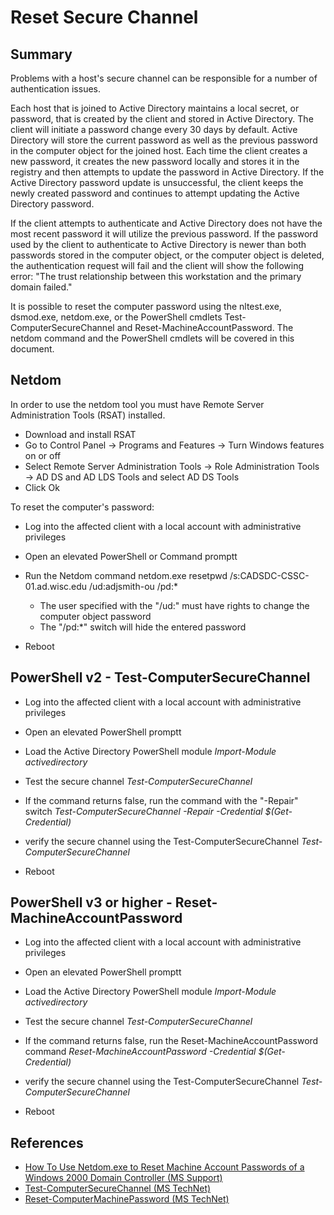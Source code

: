 # Reset Secure Channel

## Summary

Problems with a host's secure channel can be responsible for a number of authentication issues.

Each host that is joined to Active Directory maintains a local secret, or password, that is created by the client and stored in Active Directory. The client will initiate a password change every 30 days by default. Active Directory will store the current password as well as the previous password in the computer object for the joined host. Each time the client creates a new password, it creates the new password locally and stores it in the registry and then attempts to update the password in Active Directory. If the Active Directory password update is unsuccessful, the client keeps the newly created password and continues to attempt updating the Active Directory password.

If the client attempts to authenticate and Active Directory does not have the most recent password it will utilize the previous password. If the password used by the client to authenticate to Active Directory is newer than both passwords stored in the computer object, or the computer object is deleted, the authentication request will fail and the client will show the following error: "The trust relationship between this workstation and the primary domain failed."

It is possible to reset the computer password using the nltest.exe, dsmod.exe, netdom.exe, or the PowerShell cmdlets Test-ComputerSecureChannel and Reset-MachineAccountPassword. The netdom command and the PowerShell cmdlets will be covered in this document.

## Netdom

In order to use the netdom tool you must have Remote Server Administration Tools (RSAT) installed.

- Download and install RSAT
- Go to Control Panel -> Programs and Features -> Turn Windows features on or off
- Select Remote Server Administration Tools -> Role Administration Tools -> AD DS and AD LDS Tools and select AD DS Tools
- Click Ok

To reset the computer's password:

- Log into the affected client with a local account with administrative privileges
- Open an elevated PowerShell or Command promptt
- Run the Netdom command
    netdom.exe resetpwd /s:CADSDC-CSSC-01.ad.wisc.edu /ud:adjsmith-ou /pd:*

  - The user specified with the "/ud:" must have rights to change the computer object password
  - The "/pd:*" switch will hide the entered password
- Reboot

## PowerShell v2 - Test-ComputerSecureChannel

- Log into the affected client with a local account with administrative privileges
- Open an elevated PowerShell promptt
- Load the Active Directory PowerShell module
    *Import-Module activedirectory*

- Test the secure channel
    *Test-ComputerSecureChannel*

- If the command returns false, run the command with the "-Repair" switch
    *Test-ComputerSecureChannel -Repair -Credential $(Get-Credential)*

- verify the secure channel using the Test-ComputerSecureChannel
    *Test-ComputerSecureChannel*

- Reboot

## PowerShell v3 or higher - Reset-MachineAccountPassword

- Log into the affected client with a local account with administrative privileges
- Open an elevated PowerShell promptt
- Load the Active Directory PowerShell module
    *Import-Module activedirectory*

- Test the secure channel
    *Test-ComputerSecureChannel*

- If the command returns false, run the Reset-MachineAccountPassword command
    *Reset-MachineAccountPassword -Credential $(Get-Credential)*

- verify the secure channel using the Test-ComputerSecureChannel
    *Test-ComputerSecureChannel*

- Reboot

## References

- [How To Use Netdom.exe to Reset Machine Account Passwords of a Windows 2000 Domain Controller (MS Support)](http://support.microsoft.com/kb/260575/en-us)
- [Test-ComputerSecureChannel (MS TechNet)](http://technet.microsoft.com/en-us/library/hh849757.aspx)
- [Reset-ComputerMachinePassword (MS TechNet)](http://technet.microsoft.com/en-us/library/hh849751.aspx)
